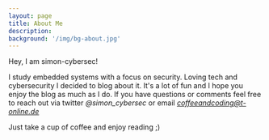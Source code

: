 ```yaml
---
layout: page
title: About Me
description:
background: '/img/bg-about.jpg'
---
```


Hey, I am simon-cybersec!  

I study embedded systems with a focus on security. Loving tech and cybersecurity I decided to blog about it. It's a lot of fun and I hope you enjoy the blog as much as I do. If you have questions or comments feel free to reach out via twitter *@simon_cybersec* or email *coffeeandcoding@t-online.de*  

Just take a cup of coffee and enjoy reading ;)